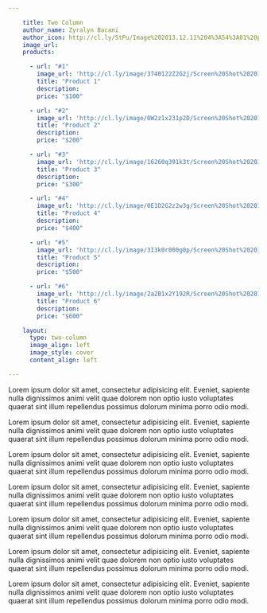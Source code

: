 ```yaml
---

    title: Two Column
    author_name: Zyralyn Bacani
    author_icon: http://cl.ly/StPu/Image%202013.12.11%204%3A54%3A01%20pm.png
    image_url:
    products:

      - url: "#1"
        image_url: 'http://cl.ly/image/3740122Z2G2j/Screen%20Shot%202013-12-13%20at%2011.51.59%20am.png'
        title: "Product 1"
        description:
        price: "$100"

      - url: "#2"
        image_url: 'http://cl.ly/image/0W2z1x231p2D/Screen%20Shot%202013-12-18%20at%206.28.32%20pm.png'
        title: "Product 2"
        description:
        price: "$200"

      - url: "#3"
        image_url: 'http://cl.ly/image/16260q391k3t/Screen%20Shot%202013-12-13%20at%2011.31.23%20am.png'
        title: "Product 3"
        description:
        price: "$300"

      - url: "#4"
        image_url: 'http://cl.ly/image/0E1D2G2z2w3g/Screen%20Shot%202013-12-13%20at%2011.32.49%20am.png'
        title: "Product 4"
        description:
        price: "$400"

      - url: "#5"
        image_url: 'http://cl.ly/image/3I3k0r000g0p/Screen%20Shot%202013-12-13%20at%2012.09.59%20pm.png'
        title: "Product 5"
        description:
        price: "$500"

      - url: "#6"
        image_url: 'http://cl.ly/image/2a2B1x2Y192R/Screen%20Shot%202013-12-13%20at%2011.32.09%20am.png'
        title: "Product 6"
        description:
        price: "$600"

    layout:
      type: two-column
      image_align: left
      image_style: cover
      content_align: left

---
```


Lorem ipsum dolor sit amet, consectetur adipisicing elit. Eveniet, sapiente nulla dignissimos animi velit quae dolorem non optio iusto voluptates quaerat sint illum repellendus possimus dolorum minima porro odio modi.

Lorem ipsum dolor sit amet, consectetur adipisicing elit. Eveniet, sapiente nulla dignissimos animi velit quae dolorem non optio iusto voluptates quaerat sint illum repellendus possimus dolorum minima porro odio modi.

Lorem ipsum dolor sit amet, consectetur adipisicing elit. Eveniet, sapiente nulla dignissimos animi velit quae dolorem non optio iusto voluptates quaerat sint illum repellendus possimus dolorum minima porro odio modi.

Lorem ipsum dolor sit amet, consectetur adipisicing elit. Eveniet, sapiente nulla dignissimos animi velit quae dolorem non optio iusto voluptates quaerat sint illum repellendus possimus dolorum minima porro odio modi.

Lorem ipsum dolor sit amet, consectetur adipisicing elit. Eveniet, sapiente nulla dignissimos animi velit quae dolorem non optio iusto voluptates quaerat sint illum repellendus possimus dolorum minima porro odio modi.

Lorem ipsum dolor sit amet, consectetur adipisicing elit. Eveniet, sapiente nulla dignissimos animi velit quae dolorem non optio iusto voluptates quaerat sint illum repellendus possimus dolorum minima porro odio modi.

Lorem ipsum dolor sit amet, consectetur adipisicing elit. Eveniet, sapiente nulla dignissimos animi velit quae dolorem non optio iusto voluptates quaerat sint illum repellendus possimus dolorum minima porro odio modi.
